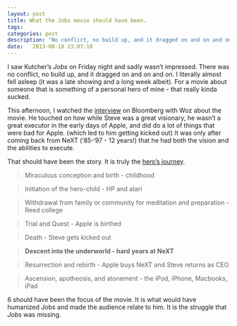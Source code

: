 ```yaml
---
layout: post
title: What the Jobs movie should have been.
tags:
categories: post
description: "No conflict, no build up, and it dragged on and on and on..."
date:   2013-08-18 23:07:10
---
```


I saw Kutcher’s *Jobs* on Friday night and sadly wasn’t impressed. There was no conflict, no build up, and it dragged on and on and on. I literally almost fell asleep (it was a late showing and a long week albeit). For a movie about someone that is something of a personal hero of mine - that really kinda sucked.

This afternoon, I watched the [interview](http://www.bloomberg.com/video/wozniak-says-lot-of-things-wrong-with-jobs-movie-Mm1dnrz8QJuikP6iFdCJmQ.html) on Bloomberg with Woz about the movie. He touched on how while Steve was a great visionary, he wasn’t a great executor in the early days of Apple, and did do a lot of things that were bad for Apple. (which led to him getting kicked out) It was only after coming back from NeXT (‘85-‘97 - 12 years!) that he had both the vision and the abilities to execute. 

That should have been the story. It is truly the [hero’s journey](http://en.wikipedia.org/wiki/Monomyth).


> Miraculous conception and birth - childhood

> Initiation of the hero-child - HP and atari

> Withdrawal from family or community for meditation and preparation - Reed college

> Trial and Quest - Apple is birthed

> Death - Steve gets kicked out

> **Descent into the underworld - hard years at NeXT**

> Resurrection and rebirth - Apple buys NeXT and Steve returns as CEO

> Ascension, apotheosis, and atonement - the iPod, iPhone, Macbooks, iPad

6 should have been the focus of the movie. It is what would have humanized Jobs and made the audience relate to him. It is the struggle that *Jobs* was missing.
